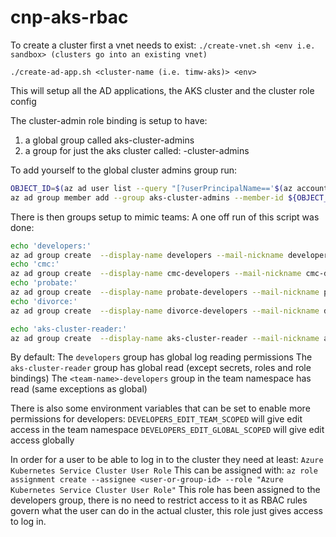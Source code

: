 # cnp-aks-rbac

To create a cluster first a vnet needs to exist:
`./create-vnet.sh <env i.e. sandbox> (clusters go into an existing vnet)`

`./create-ad-app.sh <cluster-name (i.e. timw-aks)> <env>`

This will setup all the AD applications, the AKS cluster and the cluster role config

The cluster-admin role binding is setup to have:
1. a global group called aks-cluster-admins
2. a group for just the aks cluster called: <cluster-name>-cluster-admins

To add yourself to the global cluster admins group run:
```bash
OBJECT_ID=$(az ad user list --query "[?userPrincipalName=='$(az account show --query user.name -o tsv)'].objectId" -o tsv)
az ad group member add --group aks-cluster-admins --member-id ${OBJECT_ID}
```

There is then groups setup to mimic teams:
A one off run of this script was done:
```bash
echo 'developers:'
az ad group create  --display-name developers --mail-nickname developers --query objectId -o tsv 
echo 'cmc:'
az ad group create  --display-name cmc-developers --mail-nickname cmc-developers --query objectId -o tsv 
echo 'probate:'
az ad group create  --display-name probate-developers --mail-nickname probate-developers --query objectId -o tsv 
echo 'divorce:'
az ad group create  --display-name divorce-developers --mail-nickname divorce-developers --query objectId -o tsv 

echo 'aks-cluster-reader:'
az ad group create  --display-name aks-cluster-reader --mail-nickname aks-cluster-reader --query objectId -o tsv 
```

By default:
The `developers` group has global log reading permissions
The `aks-cluster-reader` group has global read (except secrets, roles and role bindings)
The `<team-name>-developers` group in the team namespace has read (same exceptions as global)

There is also some environment variables that can be set to enable more permissions for developers:
`DEVELOPERS_EDIT_TEAM_SCOPED` will give edit access in the team namespace
`DEVELOPERS_EDIT_GLOBAL_SCOPED` will give edit access globally

In order for a user to be able to log in to the cluster they need at least:
`Azure Kubernetes Service Cluster User Role`
This can be assigned with:
`az role assignment create --assignee <user-or-group-id> --role "Azure Kubernetes Service Cluster User Role"`
This role has been assigned to the developers group, there is no need to restrict access to it as RBAC rules govern what the user can do in the actual cluster, this role just gives access to log in.

